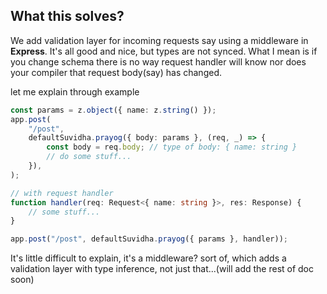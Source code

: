 ## What this solves?

We add validation layer for incoming requests say using a middleware in **Express**. It's all good and nice, but types are not synced.
What I mean is if you change schema there is no way request handler will know nor does your compiler that request body(say) has changed.

let me explain through example

```ts
const params = z.object({ name: z.string() });
app.post(
    "/post",
    defaultSuvidha.prayog({ body: params }, (req, _) => {
        const body = req.body; // type of body: { name: string }
        // do some stuff...
    }),
);

// with request handler
function handler(req: Request<{ name: string }>, res: Response) {
    // some stuff...
}

app.post("/post", defaultSuvidha.prayog({ params }, handler));
```

It's little difficult to explain, it's a middleware? sort of, which adds a validation layer with type inference, not just that...(will add the rest of doc soon)
